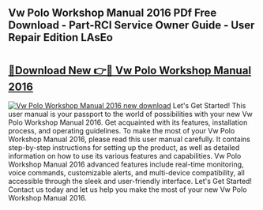 ## Vw Polo Workshop Manual 2016 PDf Free Download - Part-RCI Service Owner Guide - User Repair Edition LAsEo

# <h2><a href="http://bc49274.oget.top/?id=Vw+Polo+Workshop+Manual+2016">🔗Download New 👉🔴 Vw Polo Workshop Manual 2016</a></h2>

[![Vw Polo Workshop Manual 2016 new download](https://i.imgur.com/5g1atiW.png)](http://bc49274.oget.top/?id=Vw+Polo+Workshop+Manual+2016)
Let's Get Started! This user manual is your passport to the world of possibilities with your new Vw Polo Workshop Manual 2016. Get acquainted with its features, installation process, and operating guidelines. To make the most of your Vw Polo Workshop Manual 2016, please read this user manual carefully. It contains step-by-step instructions for setting up the product, as well as detailed information on how to use its various features and capabilities. Vw Polo Workshop Manual 2016 advanced features include real-time monitoring, voice commands, customizable alerts, and multi-device compatibility, all accessible through the sleek and user-friendly interface. Let's Get Started! Contact us today and let us help you make the most of your new Vw Polo Workshop Manual 2016.
